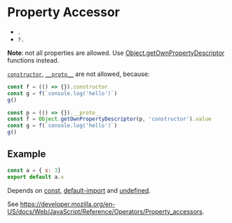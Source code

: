 # Property Accessor

- `.`
- `?.`

**Note**: not all properties are allowed. Use [Object.getOwnPropertyDescriptor](https://developer.mozilla.org/en-US/docs/Web/JavaScript/Reference/Global_Objects/Object/getOwnPropertyDescriptor) functions instead.

[`constructor`](https://developer.mozilla.org/en-US/docs/Web/JavaScript/Reference/Global_Objects/Object/constructor), [`__proto__`](https://developer.mozilla.org/en-US/docs/Web/JavaScript/Reference/Global_Objects/Object/proto) are not allowed, because:

```js
const f = (() => {}).constructor
const g = f(`console.log('hello')`)
g()
```

```js
const p = (() => {}).__proto__
const f = Object.getOwnPropertyDescriptor(p, 'constructor').value
const g = f(`console.log('hello')`)
g()
```

## Example

```js
const a = { x: 3}
export default a.x
```

Depends on [const](./212-const.md), [default-import](./213-default-import.md) and [undefined](./2310-undefined.md).

See <https://developer.mozilla.org/en-US/docs/Web/JavaScript/Reference/Operators/Property_accessors>.
